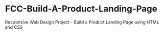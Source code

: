# FCC-Build-A-Product-Landing-Page
Responsive Web Design Project - Build a Product Landing Page using HTML and CSS
